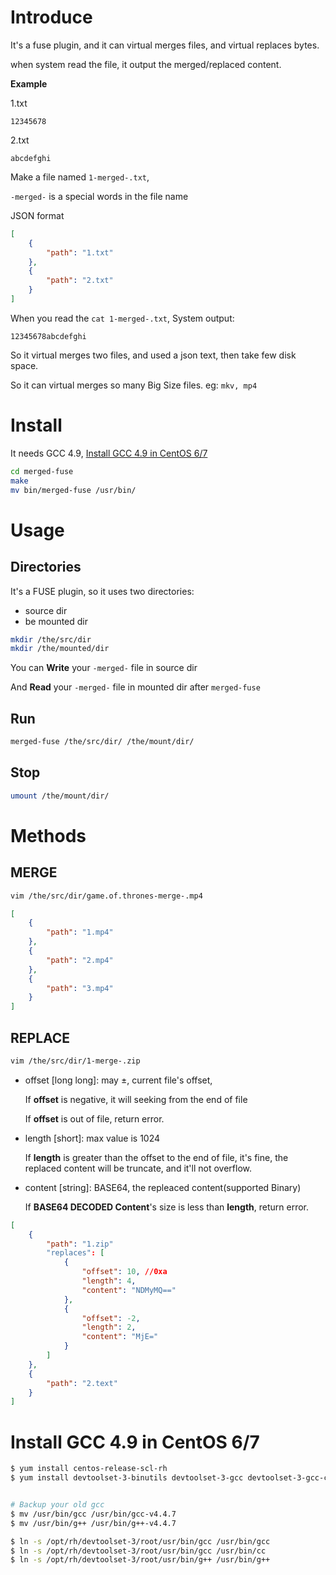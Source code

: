 # Introduce
It's a fuse plugin, and it can virtual merges files, and virtual replaces  bytes.

when system read the file, it output the merged/replaced content.

**Example**

1.txt
```text
12345678
```
2.txt
```text
abcdefghi
```

Make a file named `1-merged-.txt`, 

`-merged-` is a special words in the file name

JSON format
```json
[
    {
        "path": "1.txt"
    },
    {
        "path": "2.txt"
    }
]
```

When you read the `cat 1-merged-.txt`, System output:
```text
12345678abcdefghi
```

So it virtual merges two files, and used a json text, then take few disk space.

So it can virtual merges so many Big Size files. eg: `mkv, mp4`


# Install
It needs GCC 4.9, [Install GCC 4.9 in CentOS 6/7](#install-gcc-49-in-centos-67)
```bash
cd merged-fuse
make
mv bin/merged-fuse /usr/bin/
```

# Usage
## Directories
It's a FUSE plugin, so it uses two directories:
- source dir
- be mounted dir

```bash
mkdir /the/src/dir
mkdir /the/mounted/dir
```

You can **Write** your `-merged-` file in source dir

And **Read** your `-merged-` file in mounted dir after `merged-fuse`

## Run
```bash
merged-fuse /the/src/dir/ /the/mount/dir/
```
## Stop
```bash
umount /the/mount/dir/
```

# Methods

## MERGE

```bash
vim /the/src/dir/game.of.thrones-merge-.mp4
```

```json
[
    {
        "path": "1.mp4"
    },
    {
        "path": "2.mp4"
    },
    {
        "path": "3.mp4"
    }
]
```
## REPLACE
```bash
vim /the/src/dir/1-merge-.zip
```

- offset [long long]: may ±, current file's offset,

    If **offset** is negative, it will seeking from the end of file

    If **offset** is out of file, return error.

- length [short]: max value is 1024

    If **length** is greater than the offset to the end of file,
    it's fine, the replaced content will be truncate, and it'll not overflow. 


- content [string]: BASE64, the repleaced content(supported Binary)

    If **BASE64 DECODED Content**'s size is less than **length**, return error.

```json
[
    {
        "path": "1.zip"
        "replaces": [
            {
                "offset": 10, //0xa
                "length": 4,
                "content": "NDMyMQ=="
            },
            {
                "offset": -2,
                "length": 2,
                "content": "MjE="
            }
        ]
    },
    {
        "path": "2.text"
    }
]
```

# Install GCC 4.9 in CentOS 6/7
```bash
$ yum install centos-release-scl-rh
$ yum install devtoolset-3-binutils devtoolset-3-gcc devtoolset-3-gcc-c++


# Backup your old gcc
$ mv /usr/bin/gcc /usr/bin/gcc-v4.4.7
$ mv /usr/bin/g++ /usr/bin/g++-v4.4.7

$ ln -s /opt/rh/devtoolset-3/root/usr/bin/gcc /usr/bin/gcc
$ ln -s /opt/rh/devtoolset-3/root/usr/bin/gcc /usr/bin/cc
$ ln -s /opt/rh/devtoolset-3/root/usr/bin/g++ /usr/bin/g++
```